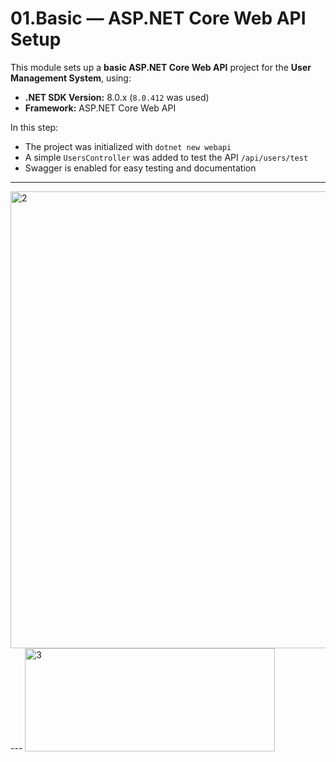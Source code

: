 # 01.Basic — ASP.NET Core Web API Setup

This module sets up a **basic ASP.NET Core Web API** project for the **User Management System**, using:
- **.NET SDK Version:** 8.0.x (`8.0.412` was used)
- **Framework:** ASP.NET Core Web API

In this step:
- The project was initialized with `dotnet new webapi`
- A simple `UsersController` was added to test the API `/api/users/test`
- Swagger is enabled for easy testing and documentation

---
<img width="1366" height="731" alt="2" src="https://github.com/user-attachments/assets/9041fa1e-14a1-4713-ba10-8ed193118c3e" />
---
<img width="400" height="165" alt="3" src="https://github.com/user-attachments/assets/395540b9-ab53-4635-83e1-95e57af6a8a2" />
